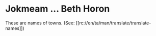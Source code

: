 # Jokmeam ... Beth Horon

These are names of towns. (See: [[rc://en/ta/man/translate/translate-names]])

